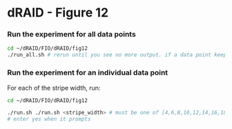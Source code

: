 # dRAID - Figure 12

### Run the experiment for all data points
```Bash
cd ~/dRAID/FIO/dRAID/fig12
./run_all.sh # rerun until you see no more output. if a data point keeps failing to generate, consider using run.sh to generate it.
```

### Run the experiment for an individual data point

For each of the stripe width, run:
```Bash
cd ~/dRAID/FIO/dRAID/fig12

./run.sh ./run.sh <stripe_width> # must be one of [4,6,8,10,12,14,16,18]
# enter yes when it prompts
```